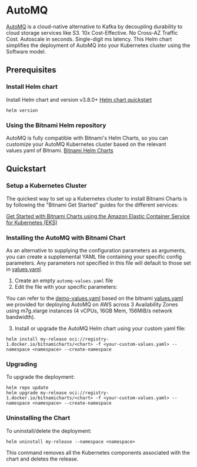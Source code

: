 # AutoMQ

[AutoMQ](https://www.automq.com/) is a cloud-native alternative to Kafka by decoupling durability to cloud storage services like S3. 10x Cost-Effective. No Cross-AZ Traffic Cost. Autoscale in seconds. Single-digit ms latency.
This Helm chart simplifies the deployment of AutoMQ into your Kubernetes cluster using the Software model.

## Prerequisites
### Install Helm chart
Install Helm chart and version v3.8.0+
[Helm chart quickstart](https://helm.sh/zh/docs/intro/quickstart/)
```shell
helm version
```
### Using the Bitnami Helm repository
AutoMQ is fully compatible with Bitnami's Helm Charts, so you can customize your AutoMQ Kubernetes cluster based on the relevant values.yaml of Bitnami.
[Bitnami Helm Charts](https://github.com/bitnami/charts)

## Quickstart
### Setup a Kubernetes Cluster
The quickest way to set up a Kubernetes cluster to install Bitnami Charts is by following the "Bitnami Get Started" guides for the different services:

[Get Started with Bitnami Charts using the Amazon Elastic Container Service for Kubernetes (EKS)](https://docs.bitnami.com/kubernetes/get-started-eks/)


### Installing the AutoMQ with Bitnami Chart

As an alternative to supplying the configuration parameters as arguments, you can create a supplemental YAML file containing your specific config parameters. Any parameters not specified in this file will default to those set in [values.yaml](values.yaml).

1. Create an empty `automq-values.yaml` file
2. Edit the file with your specific parameters:

You can refer to the [demo-values.yaml](/chart/bitnami/demo-values.yaml)  based on the bitnami [values.yaml](https://github.com/bitnami/charts/blob/main/bitnami/kafka/values.yaml)
we provided for deploying AutoMQ on AWS across 3 Availability Zones using m7g.xlarge instances (4 vCPUs, 16GB Mem, 156MiB/s network bandwidth).

3. Install or upgrade the AutoMQ Helm chart using your custom yaml file:

```shell
helm install my-release oci://registry-1.docker.io/bitnamicharts/<chart> -f <your-custom-values.yaml> --namespace <namespace> --create-namespace
```

### Upgrading

To upgrade the deployment:

```shell
helm repo update
helm upgrade my-release oci://registry-1.docker.io/bitnamicharts/<chart> -f <your-custom-values.yaml> --namespace <namespace> --create-namespace
```

### Uninstalling the Chart

To uninstall/delete the deployment:

```shell
helm uninstall my-release --namespace <namespace>
```

This command removes all the Kubernetes components associated with the chart and deletes the release.
